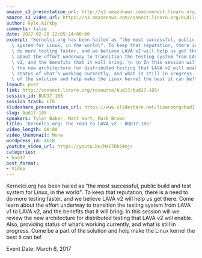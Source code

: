 ```yaml
---
amazon_s3_presentation_url: http://s3.amazonaws.com/connect.linaro.org/bud17/Presentations/BUD17-105%20-%20KernelCI-%20Road%20to%20LAVA%20v2.pdf
amazon_s3_video_url: https://s3.amazonaws.com/connect.linaro.org/bud17/Videos/Monday/BUD17-105%20The%20road%20to%20LAVA%20v2.mp4
author: kyle.kirkby
comments: false
date: 2017-02-28 12:05:24+00:00
excerpt: "Kernelci.org has been hailed as “the most successful, public build and test\
  \ system for Linux, in the world\". To keep that reputation, there is a need to\
  \ do more testing faster, and we believe LAVA v2 will help us get there. Come learn\
  \ about the effort underway to transition the testing system from LAVA v1 to LAVA\
  \ v2, and the benefits that it will bring. \n \n In this session will we review\
  \ the new architecture for distributed testing that LAVA v2 will enable. Also, providing\
  \ status of what’s working currently, and what is still in progress. Come be a part\
  \ of the solution and help make the Linux kernel the best it can be!"
layout: post
link: http://connect.linaro.org/resource/bud17/bud17-105/
session_id: BUD17-105
session_track: LTD
slideshare_presentation_url: https://www.slideshare.net/linaroorg/bud17105-kernelciorg-the-road-to-lava-v2
slug: bud17-105
speakers: Tyler Baker, Matt Hart, Mark Brown
title: 'Kernelci.org: The road to LAVA v2 - BUD17-105'
video_length: 00:00
video_thumbnail: None
wordpress_id: 4618
youtube_video_url: https://youtu.be/M4E7Ob54mjs
categories:
- bud17
post_format:
- Video
---
```


Kernelci.org has been hailed as “the most successful, public build and test system for Linux, in the world". To keep that reputation, there is a need to do more testing faster, and we believe LAVA v2 will help us get there. Come learn about the effort underway to transition the testing system from LAVA v1 to LAVA v2, and the benefits that it will bring. In this session will we review the new architecture for distributed testing that LAVA v2 will enable. Also, providing status of what’s working currently, and what is still in progress. Come be a part of the solution and help make the Linux kernel the best it can be!

Event Date: March 6, 2017
